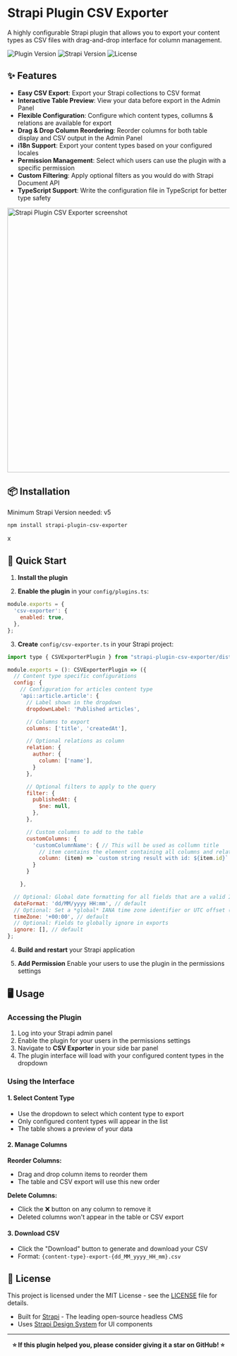 # Strapi Plugin CSV Exporter

A highly configurable Strapi plugin that allows you to export your content types as CSV files with drag-and-drop interface for column management.

![Plugin Version](https://img.shields.io/badge/version-5.4.0-blue)
![Strapi Version](https://img.shields.io/badge/strapi-v5.0.0+-green)
![License](https://img.shields.io/badge/license-MIT-green)

## ✨ Features

- **Easy CSV Export**: Export your Strapi collections to CSV format
- **Interactive Table Preview**: View your data before export in the Admin Panel
- **Flexible Configuration**: Configure which content types, collumns & relations are available for export
- **Drag & Drop Column Reordering**: Reorder columns for both table display and CSV output in the Admin Panel
- **i18n Support**: Export your content types based on your configured locales
- **Permission Management**: Select which users can use the plugin with a specific permission
- **Custom Filtering**: Apply optional filters as you would do with Strapi Document API
- **TypeScript Support**: Write the configuration file in TypeScript for better type safety

<img src="https://postimg.cc/R69f5dzS" alt="Strapi Plugin CSV Exporter screenshot" width="600">

## 📦 Installation

Minimum Strapi Version needed: v5

```bash
npm install strapi-plugin-csv-exporter
```

x

## 🚀 Quick Start

1. **Install the plugin**

2. **Enable the plugin** in your `config/plugins.ts`:

```javascript
module.exports = {
  'csv-exporter': {
    enabled: true,
  },
};
```

3. **Create** `config/csv-exporter.ts` in your Strapi project:

```javascript
import type { CSVExporterPlugin } from "strapi-plugin-csv-exporter/dist/server/src";

module.exports = (): CSVExporterPlugin => ({
  // Content type specific configurations
  config: {
    // Configuration for articles content type
    'api::article.article': {
      // Label shown in the dropdown
      dropdownLabel: 'Published articles',

      // Columns to export
      columns: ['title', 'createdAt'],

      // Optional relations as column
      relation: {
        author: {
          column: ['name'],
        }
      },

      // Optional filters to apply to the query
      filter: {
        publishedAt: {
          $ne: null,
        },
      },

      // Custom columns to add to the table
      customColumns: {
        'customColumnName': { // This will be used as collumn title
          // item contains the element containing all columns and relations to build a custom column
          column: (item) => `custom string result with id: ${item.id}`
        }
      }

    },

  // Optional: Global date formatting for all fields that are a valid ISO Date
  dateFormat: 'dd/MM/yyyy HH:mm', // default
  // Optional: Set a *global* IANA time zone identifier or UTC offset (e.g. 'Europe/Berlin' or '+02:00'). Per default, the current timezone of the client will be used to format timestamps. If no timezone can be determined, default will be UTC+00:00)
  timeZone: '+00:00', // default
  // Optional: Fields to globally ignore in exports
  ignore: [], // default
};
```

4. **Build and restart** your Strapi application

5. **Add Permission** Enable your users to use the plugin in the permissions settings

## 🖥️ Usage

### Accessing the Plugin

1. Log into your Strapi admin panel
2. Enable the plugin for your users in the permissions settings
3. Navigate to **CSV Exporter** in your side bar panel
4. The plugin interface will load with your configured content types in the dropdown

### Using the Interface

#### 1. Select Content Type

- Use the dropdown to select which content type to export
- Only configured content types will appear in the list
- The table shows a preview of your data

#### 2. Manage Columns

**Reorder Columns:**

- Drag and drop column items to reorder them
- The table and CSV export will use this new order

**Delete Columns:**

- Click the ❌ button on any column to remove it
- Deleted columns won't appear in the table or CSV export

#### 3. Download CSV

- Click the "Download" button to generate and download your CSV
- Format: `{content-type}-export-{dd_MM_yyyy_HH_mm}.csv`

## 📄 License

This project is licensed under the MIT License - see the [LICENSE](LICENSE) file for details.

- Built for [Strapi](https://strapi.io/) - The leading open-source headless CMS
- Uses [Strapi Design System](https://design-system.strapi.io/) for UI components

---

<div align="center">
  <strong>⭐ If this plugin helped you, please consider giving it a star on GitHub! ⭐</strong>
</div>
